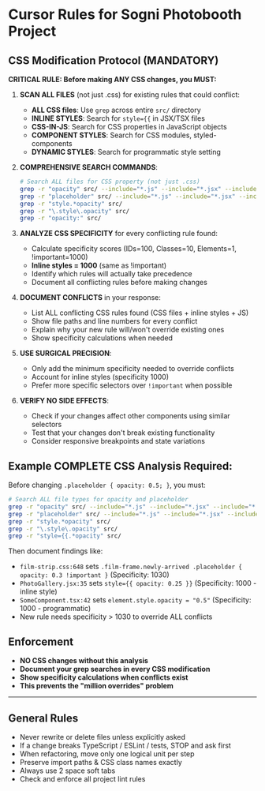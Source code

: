 # Cursor Rules for Sogni Photobooth Project

## CSS Modification Protocol (MANDATORY)

**CRITICAL RULE: Before making ANY CSS changes, you MUST:**

1. **SCAN ALL FILES** (not just .css) for existing rules that could conflict:
   - **ALL CSS files**: Use `grep` across entire `src/` directory
   - **INLINE STYLES**: Search for `style={{` in JSX/TSX files
   - **CSS-IN-JS**: Search for CSS properties in JavaScript objects
   - **COMPONENT STYLES**: Search for CSS modules, styled-components
   - **DYNAMIC STYLES**: Search for programmatic style setting

2. **COMPREHENSIVE SEARCH COMMANDS**:
   ```bash
   # Search ALL files for CSS property (not just .css)
   grep -r "opacity" src/ --include="*.js" --include="*.jsx" --include="*.ts" --include="*.tsx" --include="*.css"
   grep -r "placeholder" src/ --include="*.js" --include="*.jsx" --include="*.ts" --include="*.tsx" --include="*.css"
   grep -r "style.*opacity" src/
   grep -r "\.style\.opacity" src/
   grep -r "opacity:" src/
   ```

3. **ANALYZE CSS SPECIFICITY** for every conflicting rule found:
   - Calculate specificity scores (IDs=100, Classes=10, Elements=1, !important=1000)
   - **Inline styles = 1000** (same as !important)
   - Identify which rules will actually take precedence
   - Document all conflicting rules before making changes

4. **DOCUMENT CONFLICTS** in your response:
   - List ALL conflicting CSS rules found (CSS files + inline styles + JS)
   - Show file paths and line numbers for every conflict
   - Explain why your new rule will/won't override existing ones
   - Show specificity calculations when needed

5. **USE SURGICAL PRECISION**:
   - Only add the minimum specificity needed to override conflicts
   - Account for inline styles (specificity 1000)
   - Prefer more specific selectors over `!important` when possible

6. **VERIFY NO SIDE EFFECTS**:
   - Check if your changes affect other components using similar selectors
   - Test that your changes don't break existing functionality
   - Consider responsive breakpoints and state variations

## Example COMPLETE CSS Analysis Required:

Before changing `.placeholder { opacity: 0.5; }`, you must:

```bash
# Search ALL file types for opacity and placeholder
grep -r "opacity" src/ --include="*.js" --include="*.jsx" --include="*.ts" --include="*.tsx" --include="*.css"
grep -r "placeholder" src/ --include="*.js" --include="*.jsx" --include="*.ts" --include="*.tsx" --include="*.css"
grep -r "style.*opacity" src/
grep -r "\.style\.opacity" src/
grep -r "style={{.*opacity" src/
```

Then document findings like:
- `film-strip.css:648` sets `.film-frame.newly-arrived .placeholder { opacity: 0.3 !important }` (Specificity: 1030)
- `PhotoGallery.jsx:35` sets `style={{ opacity: 0.25 }}` (Specificity: 1000 - inline style)
- `SomeComponent.tsx:42` sets `element.style.opacity = "0.5"` (Specificity: 1000 - programmatic)
- New rule needs specificity > 1030 to override ALL conflicts

## Enforcement

- **NO CSS changes without this analysis**
- **Document your grep searches in every CSS modification**
- **Show specificity calculations when conflicts exist**
- **This prevents the "million overrides" problem**

---

## General Rules

- Never rewrite or delete files unless explicitly asked
- If a change breaks TypeScript / ESLint / tests, STOP and ask first
- When refactoring, move only one logical unit per step
- Preserve import paths & CSS class names exactly
- Always use 2 space soft tabs
- Check and enforce all project lint rules
